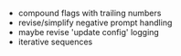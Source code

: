 - compound flags with trailing numbers
- revise/simplify negative prompt handling
- maybe revise 'update config' logging
- iterative sequences

